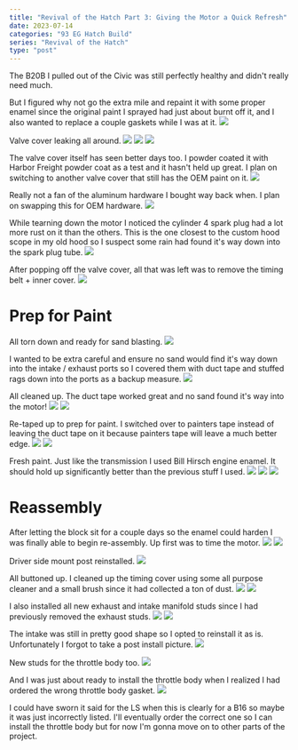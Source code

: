 ```yaml
---
title: "Revival of the Hatch Part 3: Giving the Motor a Quick Refresh"
date: 2023-07-14
categories: "93 EG Hatch Build"
series: "Revival of the Hatch"
type: "post"
---
```


The B20B I pulled out of the Civic was still perfectly healthy and didn't really need much.

But I figured why not go the extra mile and repaint it with some proper enamel since the original paint I sprayed had just about burnt off it, and I also wanted to replace a couple gaskets while I was at it.
![](images/1.jpg)

Valve cover leaking all around.
![](images/2.jpg)
![](images/3.jpg)
![](images/4.jpg)

The valve cover itself has seen better days too. I powder coated it with Harbor Freight powder coat as a test and it hasn't held up great. I plan on switching to another valve cover that still has the OEM paint on it.
![](images/5.jpg)

Really not a fan of the aluminum hardware I bought way back when. I plan on swapping this for OEM hardware.
![](images/6.jpg)

While tearning down the motor I noticed the cylinder 4 spark plug had a lot more rust on it than the others. This is the one closest to the custom hood scope in my old hood so I suspect some rain had found it's way down into the spark plug tube.
![](images/7.jpg)

After popping off the valve cover, all that was left was to remove the timing belt + inner cover.
![](images/8.jpg)

# Prep for Paint

All torn down and ready for sand blasting.
![](images/9.jpg)

I wanted to be extra careful and ensure no sand would find it's way down into the intake / exhaust ports so I covered them with duct tape and stuffed rags down into the ports as a backup measure.
![](images/10.jpg)

All cleaned up. The duct tape worked great and no sand found it's way into the motor!
![](images/11.jpg)
![](images/12.jpg)

Re-taped up to prep for paint. I switched over to painters tape instead of leaving the duct tape on it because painters tape will leave a much better edge.
![](images/13.jpg)
![](images/14.jpg)

Fresh paint. Just like the transmission I used Bill Hirsch engine enamel. It should hold up significantly better than the previous stuff I used.
![](images/15.jpg)
![](images/16.jpg)
![](images/17.jpg)

# Reassembly

After letting the block sit for a couple days so the enamel could harden I was finally able to begin re-assembly. Up first was to time the motor.
![](images/18.jpg)
![](images/19.jpg)

Driver side mount post reinstalled.
![](images/20.jpg)

All buttoned up. I cleaned up the timing cover using some all purpose cleaner and a small brush since it had collected a ton of dust.
![](images/21.jpg)
![](images/22.jpg)

I also installed all new exhaust and intake manifold studs since I had previously removed the exhaust studs.
![](images/23.jpg)
![](images/24.jpg)

The intake was still in pretty good shape so I opted to reinstall it as is. Unfortunately I forgot to take a post install picture.
![](images/25.jpg)

New studs for the throttle body too.
![](images/26.jpg)

And I was just about ready to install the throttle body when I realized I had ordered the wrong throttle body gasket.
![](images/27.jpg)

I could have sworn it said for the LS when this is clearly for a B16 so maybe it was just incorrectly listed. I'll eventually order the correct one so I can install the throttle body but for now I'm gonna move on to other parts of the project.
